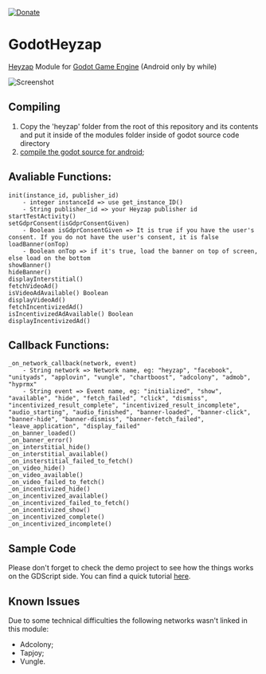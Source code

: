 [![Donate](https://img.shields.io/badge/Donate-PayPal-green.svg)](https://www.paypal.com/cgi-bin/webscr?cmd=_donations&business=3MJE3M4FMJYGN&lc=BR&item_name=Shin%2dNiL%27s%20Github&item_number=Github&currency_code=USD&bn=PP%2dDonationsBF%3abtn_donate_SM%2egif%3aNonHosted)

# GodotHeyzap
[Heyzap](https://www.heyzap.com/) Module for [Godot Game Engine](https://godotengine.org/) (Android only by while)

![Screenshot](/images/screenshot.png)


Compiling
-------------

1. Copy the 'heyzap' folder from the root of this repository and its contents and put it inside of the modules folder inside of godot source code directory       
2. [compile the godot source for android](http://docs.godotengine.org/en/stable/reference/compiling_for_android.html);

Avaliable Functions:
---------------------
    init(instance_id, publisher_id)
        - integer instanceId => use get_instance_ID()
        - String publisher_id => your Heyzap publisher id
    startTestActivity()
    setGdprConsent(isGdprConsentGiven)
        - Boolean isGdprConsentGiven => It is true if you have the user's consent. If you do not have the user's consent, it is false
    loadBanner(onTop)
        - Boolean onTop => if it's true, load the banner on top of screen, else load on the bottom
    showBanner()
    hideBanner()
    displayInterstitial()
    fetchVideoAd()
    isVideoAdAvailable() Boolean
    displayVideoAd()
    fetchIncentivizedAd()
    isIncentivizedAdAvailable() Boolean
    displayIncentivizedAd()
   


Callback Functions:
---------------------
    _on_network_callback(network, event)
        - String network => Network name, eg: "heyzap", "facebook", "unityads", "applovin", "vungle", "chartboost", "adcolony", "admob", "hyprmx" 
        - String event => Event name, eg: "initialized", "show", "available", "hide", "fetch_failed", "click", "dismiss", "incentivized_result_complete", "incentivized_result_incomplete", "audio_starting", "audio_finished", "banner-loaded", "banner-click", "banner-hide", "banner-dismiss", "banner-fetch_failed", "leave_application", "display_failed" 
    _on_banner_loaded()
    _on_banner_error()
    _on_interstitial_hide()
    _on_interstitial_available()
    _on_insterstitial_failed_to_fetch()
    _on_video_hide()
    _on_video_available()
    _on_video_failed_to_fetch()
    _on_incentivized_hide()
    _on_incentivized_available()
    _on_incentivized_failed_to_fetch()
    _on_incentivized_show()
    _on_incentivized_complete()
    _on_incentivized_incomplete()

Sample Code
-----------
Please don't forget to check the demo project to see how the things works on the GDScript side.
You can find a quick tutorial [here](https://shinnil.blogspot.com.br/2017/03/tutorial-using-heyzap-godot-module.html).


Known Issues
------------
Due to some technical difficulties the following networks wasn't linked in this module:
- Adcolony;
- Tapjoy;
- Vungle.